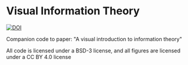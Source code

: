 # Visual Information Theory

[![DOI](https://zenodo.org/badge/DOI/10.5281/zenodo.6647779.svg)](https://doi.org/10.5281/zenodo.6647779)


Companion code to paper: "A visual introduction to information theory"

All code is licensed under a BSD-3 license, and all figures are licensed under a CC BY 4.0 license
